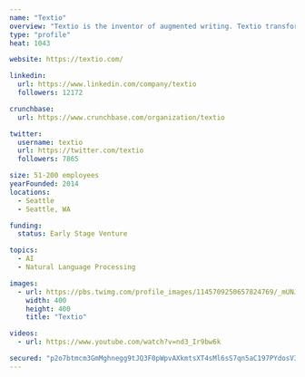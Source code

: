 ```yaml
---
name: "Textio"
overview: "Textio is the inventor of augmented writing. Textio transforms your rough ideas into powerful language by hitting Tab. Discover more at https://t.co/JJVEVb9cia"
type: "profile"
heat: 1043

website: https://textio.com/

linkedin:
  url: https://www.linkedin.com/company/textio
  followers: 12172

crunchbase:
  url: https://www.crunchbase.com/organization/textio

twitter:
  username: textio
  url: https://twitter.com/textio
  followers: 7865

size: 51-200 employees
yearFounded: 2014
locations:
  - Seattle
  - Seattle, WA

funding:
  status: Early Stage Venture

topics:
  - AI
  - Natural Language Processing

images:
  - url: https://pbs.twimg.com/profile_images/1145709250657824769/_mUNJSbF_400x400.png
    width: 400
    height: 400
    title: "Textio"

videos:
  - url: https://www.youtube.com/watch?v=nd3_Ir9bw6k

secured: "p2o7btmcm3GmMghnegg9tJQ3F0pWpvAXkmtsXT4sMl6sS7qn5aC197PYdosV30hqMxvSxjCiWQq65bVhknQmXpnTKgnTtcbvkrDvhx7HsqisExYHkbPD3da3ZFUSakjgZhFA831UM+hnP09YNxd/Ws6u6MQKPXIF6zZ46GwXPHK5kWzDRup6t7FXycZFqwrDEC6ed54fz7ZqLH8MYhNxYpGa1m5ZobWOkH+HnKUq8MMDKvQ9HrlpUXIbftu9B0Yi9SPfYgZ9NU3EbaIDZT52Xg==;IKYFyJ37No8fjrW2cE1NsA=="
---
```


